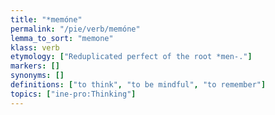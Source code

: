 ```yaml
---
title: "*memóne"
permalink: "/pie/verb/memóne"
lemma_to_sort: "memone"
klass: verb
etymology: ["Reduplicated perfect of the root *men-."]
markers: []
synonyms: []
definitions: ["to think", "to be mindful", "to remember"]
topics: ["ine-pro:Thinking"]
---
```

